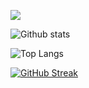 <!--
**acentior/acentior** is a ✨ _special_ ✨ repository because its `README.md` (this file) appears on your GitHub profile.

Here are some ideas to get you started:

- 🔭 I’m currently working on ...
- 🌱 I’m currently learning ...
- 👯 I’m looking to collaborate on ...
- 🤔 I’m looking for help with ...
- 💬 Ask me about ...
- 📫 How to reach me: ...
- 😄 Pronouns: ...
- ⚡ Fun fact: ...
-->

![](https://komarev.com/ghpvc/?username=acentior&style=flat-square)

![Github stats](https://github-readme-stats-eight-theta.vercel.app/api?username=acentior&show_icons=true&theme=darcula&hide_border=true&bg_color=00000000&include_all_commits=true&count_private=true)

![Top Langs](https://github-readme-stats.vercel.app/api/top-langs/?username=acentior&layout=compact&langs_count=8&theme=darcula&hide_border=true&bg_color=00000000&exclude=CryptoTax)

[![GitHub Streak](http://github-readme-streak-stats.herokuapp.com?user=acentior&theme=darcula&hide_border=true&background=FFFFFF00)](https://git.io/streak-stats)
